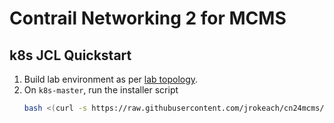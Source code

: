 # Contrail Networking 2 for MCMS

## k8s JCL Quickstart

1. Build lab environment as per [lab topology](lab_topology.jpg).
2. On `k8s-master`, run the installer script
   	```bash
	bash <(curl -s https://raw.githubusercontent.com/jrokeach/cn24mcms/v0.0.3/setup.sh)
   ```